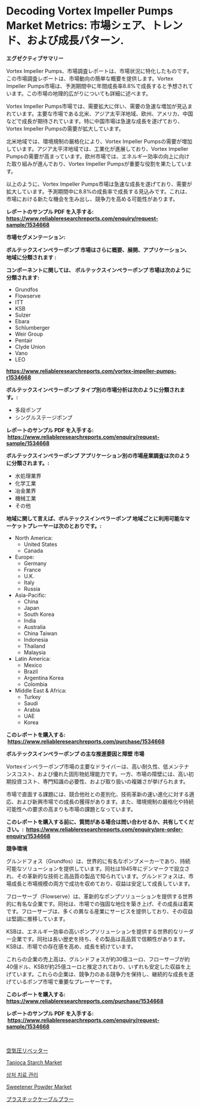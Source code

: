 <p><h1>Decoding Vortex Impeller Pumps Market Metrics: 市場シェア、トレンド、および成長パターン.</h1></p><p><strong>エグゼクティブサマリー</strong></p>
<p><p>Vortex Impeller Pumps、市場調査レポートは、市場状況に特化したものです。この市場調査レポートは、市場動向の簡単な概要を提供します。Vortex Impeller Pumps市場は、予測期間中に年間成長率8.8%で成長すると予想されています。この市場の地理的広がりについても詳細に述べます。</p><p>Vortex Impeller Pumps市場では、需要拡大に伴い、需要の急速な増加が見込まれています。主要な市場である北米、アジア太平洋地域、欧州、アメリカ、中国などで成長が期待されています。特に中国市場は急速な成長を遂げており、Vortex Impeller Pumpsの需要が拡大しています。</p><p>北米地域では、環境規制の厳格化により、Vortex Impeller Pumpsの需要が増加しています。アジア太平洋地域では、工業化が進展しており、Vortex Impeller Pumpsの需要が高まっています。欧州市場では、エネルギー効率の向上に向けた取り組みが進んでおり、Vortex Impeller Pumpsが重要な役割を果たしています。</p><p>以上のように、Vortex Impeller Pumps市場は急速な成長を遂げており、需要が拡大しています。予測期間中に8.8%の成長率で成長する見込みです。これは、市場における新たな機会を生み出し、競争力を高める可能性があります。</p></p>
<p><strong>レポートのサンプル PDF を入手する: <a href="https://www.reliableresearchreports.com/enquiry/request-sample/1534668">https://www.reliableresearchreports.com/enquiry/request-sample/1534668</a></strong></p>
<p><strong>市場セグメンテーション:</strong></p>
<p><strong> ボルテックスインペラーポンプ 市場はさらに概要、展開、アプリケーション、地域に分類されます :</strong></p>
<p><strong>コンポーネントに関しては、 ボルテックスインペラーポンプ 市場は次のように分類されます: &nbsp;</strong></p>
<p><ul><li>Grundfos</li><li>Flowserve</li><li>ITT</li><li>KSB</li><li>Sulzer</li><li>Ebara</li><li>Schlumberger</li><li>Weir Group</li><li>Pentair</li><li>Clyde Union</li><li>Vano</li><li>LEO</li></ul></p>
<p><strong><a href="https://www.reliableresearchreports.com/vortex-impeller-pumps-r1534668">https://www.reliableresearchreports.com/vortex-impeller-pumps-r1534668</a></strong></p>
<p><strong> ボルテックスインペラーポンプ タイプ別の市場分析は次のように分類されます。:</strong></p>
<p><ul><li>多段ポンプ</li><li>シングルステージポンプ</li></ul></p>
<p><strong>レポートのサンプル PDF を入手する: &nbsp;<a href="https://www.reliableresearchreports.com/enquiry/request-sample/1534668">https://www.reliableresearchreports.com/enquiry/request-sample/1534668</a></strong></p>
<p><strong> ボルテックスインペラーポンプ アプリケーション別の市場産業調査は次のように分類されます。:</strong></p>
<p><ul><li>水処理業界</li><li>化学工業</li><li>冶金業界</li><li>機械工業</li><li>その他</li></ul></p>
<p><strong>地域に関して言えば、ボルテックスインペラーポンプ 地域ごとに利用可能なマーケットプレーヤーは次のとおりです。:</strong></p>
<p><ul>
    <li>
        North America:
        <ul>
            <li>United States</li>
            <li>Canada</li>
        </ul>
    </li>
    <li>
        Europe:
        <ul>
            <li>Germany</li>
            <li>France</li>
            <li>U.K.</li>
            <li>Italy</li>
            <li>Russia</li>
        </ul>
    </li>
    <li>
        Asia-Pacific:
        <ul>
            <li>China</li>
            <li>Japan</li>
            <li>South Korea</li>
            <li>India</li>
            <li>Australia</li>
            <li>China Taiwan</li>
            <li>Indonesia</li>
            <li>Thailand</li>
            <li>Malaysia</li>
        </ul>
    </li>
    <li>
        Latin America:
        <ul>
            <li>Mexico</li>
            <li>Brazil</li>
            <li>Argentina Korea</li>
            <li>Colombia</li>
        </ul>
    </li>
    <li>
        Middle East & Africa:
        <ul>
            <li>Turkey</li>
            <li>Saudi</li>
            <li>Arabia</li>
            <li>UAE</li>
            <li>Korea</li>
        </ul>
    </li>
    </ul></p>
<p><strong>このレポートを購入する: &nbsp;<a href="https://www.reliableresearchreports.com/purchase/1534668">https://www.reliableresearchreports.com/purchase/1534668</a></strong></p>
<p><strong>ボルテックスインペラーポンプ の主な推進要因と障壁 市場</strong></p>
<p><p>Vortexインペラーポンプ市場の主要なドライバーは、高い耐久性、低メンテナンスコスト、および優れた固形物処理能力です。一方、市場の障壁には、高い初期投資コスト、専門知識の必要性、および取り扱いの複雑さが挙げられます。</p><p>市場で直面する課題には、競合他社との差別化、技術革新の速い進化に対する適応、および新興市場での成長の獲得があります。また、環境規制の厳格化や持続可能性への要求の高まりも市場の課題となっています。</p></p>
<p><strong>このレポートを購入する前に、質問がある場合は問い合わせるか、共有してください。:&nbsp; <a href="https://www.reliableresearchreports.com/enquiry/pre-order-enquiry/1534668">https://www.reliableresearchreports.com/enquiry/pre-order-enquiry/1534668</a></strong></p>
<p><strong>競争環境</strong></p>
<p><p>グルンドフォス（Grundfos）は、世界的に有名なポンプメーカーであり、持続可能なソリューションを提供しています。同社は1945年にデンマークで設立され、その革新的な技術と高品質の製品で知られています。グルンドフォスは、市場成長と市場規模の両方で成功を収めており、収益は安定して成長しています。</p><p>フローサーブ（Flowserve）は、革新的なポンプソリューションを提供する世界的に有名な企業です。同社は、市場での強固な地位を築き上げ、その成長は着実です。フローサーブは、多くの異なる産業にサービスを提供しており、その収益は堅調に推移しています。</p><p>KSBは、エネルギー効率の高いポンプソリューションを提供する世界的なリーダー企業です。同社は長い歴史を持ち、その製品は高品質で信頼性があります。 KSBは、市場での存在感を高め、成長を続けています。</p><p>これらの企業の売上高は、グルンドフォスが約30億ユーロ、フローサーブが約40億ドル、KSBが約25億ユーロと推定されており、いずれも安定した収益を上げています。これらの企業は、競争力のある競争力を保持し、継続的な成長を遂げているポンプ市場で重要なプレーヤーです。</p></p>
<p><strong>このレポートを購入する: &nbsp; <a href="https://www.reliableresearchreports.com/purchase/1534668">https://www.reliableresearchreports.com/purchase/1534668</a></strong></p>
<p><strong>レポートのサンプル PDF を入手する: &nbsp;<a href="https://www.reliableresearchreports.com/enquiry/request-sample/1534668">https://www.reliableresearchreports.com/enquiry/request-sample/1534668</a></strong><strong></strong></p>
<p>&nbsp;</p>
<p><p><a href="https://github.com/schmahlson/Market-Research-Report-List-1/blob/main/538923117889.md">空気圧リベッター</a></p><p><a href="https://github.com/kosella/Market-Research-Report-List-2/blob/main/tapioca-starch-market.md">Tapioca Starch Market</a></p><p><a href="https://github.com/LanceOlsotn8978/Market-Research-Report-List-1/blob/main/562941016522.md">상처 치료 관리</a></p><p><a href="https://github.com/nathandecarvalho/Market-Research-Report-List-2/blob/main/sweetener-powder-market.md">Sweetener Powder Market</a></p><p><a href="https://github.com/schmahlson/Market-Research-Report-List-1/blob/main/844088017894.md">プラスチックケーブルプラー</a></p></p>